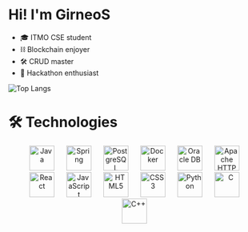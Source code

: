 # Hi! I'm GirneoS

- 🎓 ITMO CSE student
- ⛓️ Blockchain enjoyer
- 🛠 CRUD master
- 🧩 Hackathon enthusiast




![Top Langs](https://github-readme-stats.vercel.app/api/top-langs/?username=GirneoS&layout=compact&langs_count=5)

# 🛠️ Technologies

<p align="center" style="margin-bottom: 0 20px;">
  <img src="https://cdn.jsdelivr.net/gh/devicons/devicon/icons/java/java-original.svg" alt="Java" width="50" height="50" title="Java" style="margin: 0 10px;" />
  <img src="https://cdn.jsdelivr.net/gh/devicons/devicon/icons/spring/spring-original.svg" alt="Spring" width="50" height="50" title="Spring" style="margin: 0 10px;" />
  <img src="https://cdn.jsdelivr.net/gh/devicons/devicon/icons/postgresql/postgresql-original.svg" alt="PostgreSQL" width="50" height="50" title="PostgreSQL" style="margin: 0 10px;" />
  <img src="https://cdn.jsdelivr.net/gh/devicons/devicon/icons/docker/docker-original.svg" alt="Docker" width="50" height="50" title="Docker" style="margin: 0 10px;" />
  <img src="https://cdn.jsdelivr.net/gh/devicons/devicon/icons/oracle/oracle-original.svg" alt="Oracle DB" width="50" height="50" title="Oracle DB" style="margin: 0 10px;" />
  <img src="https://cdn.jsdelivr.net/gh/devicons/devicon/icons/apache/apache-original.svg" alt="Apache HTTP Server" width="50" height="50" title="Apache HTTP Server" style="margin: 0 10px;" />
  <img src="https://cdn.jsdelivr.net/gh/devicons/devicon/icons/react/react-original.svg" alt="React" width="50" height="50" title="React" style="margin: 0 10px;" />
  <img src="https://cdn.jsdelivr.net/gh/devicons/devicon/icons/javascript/javascript-original.svg" alt="JavaScript" width="50" height="50" title="JavaScript" style="margin: 0 10px;" />
  <img src="https://cdn.jsdelivr.net/gh/devicons/devicon/icons/html5/html5-original.svg" alt="HTML5" width="50" height="50" title="HTML5" style="margin: 0 10px;" />
  <img src="https://cdn.jsdelivr.net/gh/devicons/devicon/icons/css3/css3-original.svg" alt="CSS3" width="50" height="50" title="CSS3" style="margin: 0 10px;" />
  <img src="https://cdn.jsdelivr.net/gh/devicons/devicon/icons/python/python-original.svg" alt="Python" width="50" height="50" title="Python" style="margin: 0 10px;" />
  <img src="https://cdn.jsdelivr.net/gh/devicons/devicon/icons/c/c-original.svg" alt="C" width="50" height="50" title="C" style="margin: 0 10px;" />
  <img src="https://cdn.jsdelivr.net/gh/devicons/devicon/icons/cplusplus/cplusplus-original.svg" alt="C++" width="50" height="50" title="C++" style="margin: 0 10px;" />
</p>


<!--
**GirneoS/GirneoS** is a ✨ _special_ ✨ repository because its `README.md` (this file) appears on your GitHub profile.

Here are some ideas to get you started:

- 🔭 I’m currently working on ...
- 🌱 I’m currently learning ...
- 👯 I’m looking to collaborate on ...
- 🤔 I’m looking for help with ...
- 💬 Ask me about ...
- 📫 How to reach me: ...
- 😄 Pronouns: ...
- ⚡ Fun fact: ...
-->
